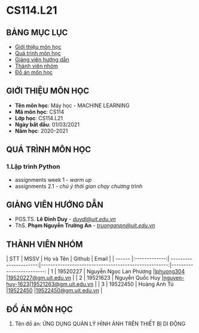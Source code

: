 # CS114.L21
## BẢNG MỤC LỤC
* [ Giới thiệu môn học](#gioithieumonhoc)
* [Quá trình môn học](#quatrinh)
* [ Giảng viên hướng dẫn](#giangvien)
* [ Thành viên nhóm](#thanhvien)
* [ Đồ án môn học](#doan)
## GIỚI THIỆU MÔN HỌC
<a name="gioithieumonhoc"></a>
* **Tên môn học**: Máy học - MACHINE LEARNING
* **Mã môn học**: CS114
* **Lớp học**: CS114.L21
* **Ngày bắt đầu**: 01/03/2021
* **Năm học**: 2020-2021
## QUÁ TRÌNH MÔN HỌC
<a name ="quatrinh"></a>
### 1.Lập trình Python
* assignments week 1 - *warm up*
* assignments 2.1 - *chú ý thời gian chạy chương trình*

## GIẢNG VIÊN HƯỚNG DẪN
<a name="giangvien"></a>
* PGS.TS. **Lê Đình Duy** - *duydl@uit.edu.vn*
* ThS. **Phạm Nguyễn Trường An** - *truonganpn@uit.edu.vn*

## THÀNH VIÊN NHÓM
<a name="thanhvien"></a>
| STT    | MSSV          | Họ và Tên              | Github                                               | Email                   |
| ------ |:-------------:| ----------------------:|-----------------------------------------------------:|-------------------------:
| 1      | 19520227      | Nguyễn Ngọc Lan Phương |[lphuong304](https://github.com/lphuong304)          |19520227@gm.uit.edu.vn   |
| 2      | 19521623      | Nguyễn Quốc Huy        |[nguyen-huy-1623](https://github.com/nguyen-huy-1623)|19521263@gm.uit.edu.vn   |
| 3      | 19522450      | Hoàng Anh Tú           |[19522450](https://github.com/19522450)              |19522450@gm.uit.edu.vn   |

## ĐỒ ÁN MÔN HỌC
<a name="doan"></a>
1. Tên đồ án: ỨNG DỤNG QUẢN LÝ HÌNH ẢNH TRÊN THIẾT BỊ DI ĐỘNG
